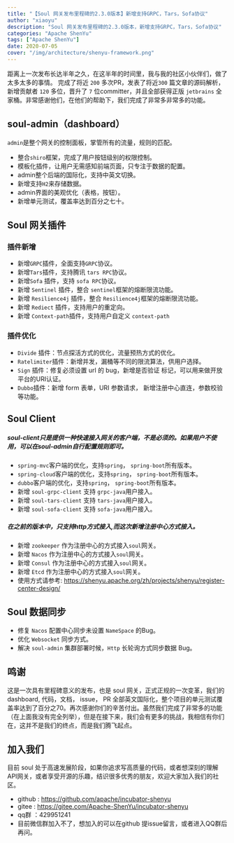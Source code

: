 ```yaml
---
title: "【Soul 网关发布里程碑的2.3.0版本】新增支持GRPC，Tars，Sofa协议" 
author: "xiaoyu"
description: "Soul 网关发布里程碑的2.3.0版本，新增支持GRPC，Tars，Sofa协议" 
categories: "Apache ShenYu"
tags: ["Apache ShenYu"]
date: 2020-07-05
cover: "/img/architecture/shenyu-framework.png"
---  
```


距离上一次发布长达半年之久，在这半年的时间里，我与我的社区小伙伴们，做了太多太多的事情。
完成了将近 `200` 多次PR，发表了将近`300` 篇文章的源码解析，新增贡献者 `120` 多位，晋升了 `7` 位committer，并且全部获得正版 `jetbrains` 全家桶。非常感谢他们，在他们的帮助下，我们完成了非常多非常多的功能。

## soul-admin（dashboard）

`admin`是整个网关的控制面板，掌管所有的流量，规则的匹配。

- 整合`shiro`框架，完成了用户按钮级别的权限控制。
- 模板化插件，让用户无需感知前端页面，只专注于数据的配置。
- admin整个后端的国际化，支持中英文切换。
- 新增支持`H2`来存储数据。
- admin界面的美观优化（表格，按钮）。
- 新增单元测试，覆盖率达到百分之七十。

## Soul 网关插件

### 插件新增

- 新增`GRPC`插件，全面支持`GRPC`协议。
- 新增`Tars`插件，支持腾讯 `tars RPC`协议。
- 新增`Sofa` 插件，支持 `sofa RPC`协议。
- 新增 `Sentinel` 插件，整合 `sentinel`框架的熔断限流功能。
- 新增 `Resilience4j` 插件，整合 `Resilience4j`框架的熔断限流功能。
- 新增 `Rediect` 插件，支持用户的重定向。
- 新增 `Context-path`插件，支持用户自定义 `context-path`

### 插件优化

- `Divide` 插件：节点探活方式的优化，流量预热方式的优化。
- `Ratelimiter`插件：新增并发，漏桶等不同的限流算法，供用户选择。
- `Sign` 插件：修复必须设置 url 的 bug，新增是否验证 标记，可以用来做开放平台的URI认证。
- `Dubbo`插件：新增 form 表单，URI 参数请求， 新增注册中心直连，参数校验等功能。

## Soul Client

##### soul-client只是提供一种快速接入网关的客户端，不是必须的。如果用户不使用，可以在soul-admin自行配置规则即可。

- `spring-mvc`客户端的优化，支持`spring`， `spring-boot`所有版本。
- `spring-cloud`客户端的优化，支持`spring`， `spring-boot`所有版本。
- `dubbo`客户端的优化，支持`spring`， `spring-boot`所有版本。
- 新增 `soul-grpc-client` 支持 `grpc-java`用户接入。
- 新增 `soul-tars-client` 支持 `tars-java`用户接入。
- 新增 `soul-sofa-client` 支持 `sofa-java`用户接入。

##### 在之前的版本中，只支持http方式接入,而这次新增注册中心方式接入。

- 新增 `zookeeper` 作为注册中心的方式接入`soul`网关。
- 新增 `Nacos` 作为注册中心的方式接入`soul`网关。
- 新增 `Consul` 作为注册中心的方式接入`soul`网关。
- 新增 `Etcd` 作为注册中心的方式接入`soul`网关。
- 使用方式请参考: https://shenyu.apache.org/zh/projects/shenyu/register-center-design/

## Soul 数据同步

- 修复 `Nacos` 配置中心同步未设置 `NameSpace` 的Bug。
- 优化 `Websocket` 同步方式。
- 解决 `soul-admin` 集群部署时候，`Http` 长轮询方式同步数据 Bug。

## 鸣谢

这是一次具有里程碑意义的发布，也是 soul 网关，正式正规的一次变革，我们的 dashboard, 代码，文档， issue， PR 全部英文国际化，整个项目的单元测试覆盖率达到了百分之70。再次感谢你们的辛苦付出。虽然我们完成了非常多的功能（在上面我没有完全列举），但是在接下来，我们会有更多的挑战，我相信有你们在，这并不是我们的终点，而是我们腾飞起点。

## 加入我们

目前 soul 处于高速发展阶段，如果你追求写高质量的代码，或者想深刻的理解API网关，或者享受开源的乐趣，结识很多优秀的朋友，欢迎大家加入我们的社区。

- github : https://github.com/apache/incubator-shenyu
- gitee :  https://gitee.com/Apache-ShenYu/incubator-shenyu
- qq群 ：429951241
- 目前微信群加入不了，想加入的可以在github 提issue留言，或者进入QQ群后再问。
